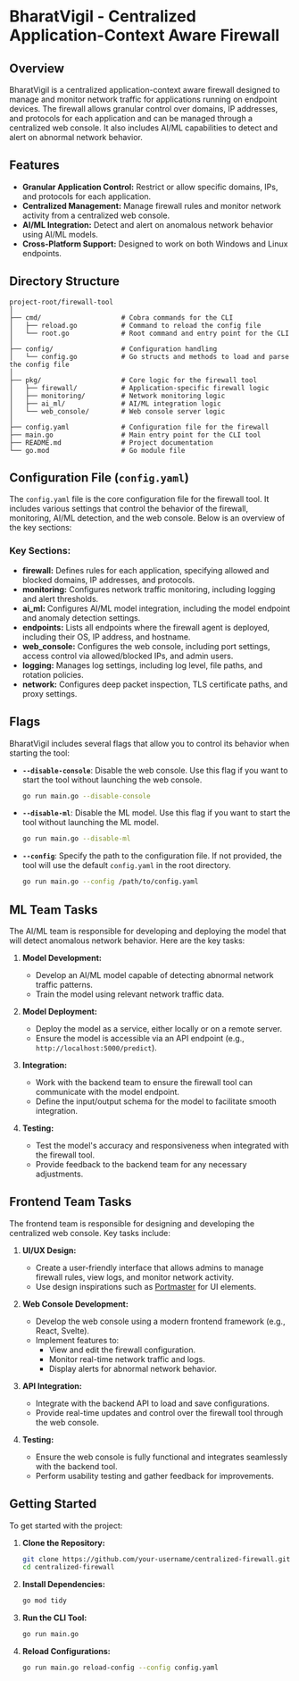 # BharatVigil - Centralized Application-Context Aware Firewall

## Overview

BharatVigil is a centralized application-context aware firewall designed to manage and monitor network traffic for applications running on endpoint devices. The firewall allows granular control over domains, IP addresses, and protocols for each application and can be managed through a centralized web console. It also includes AI/ML capabilities to detect and alert on abnormal network behavior.

## Features

- **Granular Application Control:** Restrict or allow specific domains, IPs, and protocols for each application.
- **Centralized Management:** Manage firewall rules and monitor network activity from a centralized web console.
- **AI/ML Integration:** Detect and alert on anomalous network behavior using AI/ML models.
- **Cross-Platform Support:** Designed to work on both Windows and Linux endpoints.

## Directory Structure

```plaintext
project-root/firewall-tool
│
├── cmd/                    # Cobra commands for the CLI
│   ├── reload.go           # Command to reload the config file
│   └── root.go             # Root command and entry point for the CLI
│
├── config/                 # Configuration handling
│   └── config.go           # Go structs and methods to load and parse the config file
│
├── pkg/                    # Core logic for the firewall tool
│   ├── firewall/           # Application-specific firewall logic
│   ├── monitoring/         # Network monitoring logic
│   ├── ai_ml/              # AI/ML integration logic
│   └── web_console/        # Web console server logic
│
├── config.yaml             # Configuration file for the firewall
├── main.go                 # Main entry point for the CLI tool
├── README.md               # Project documentation
└── go.mod                  # Go module file
```

## Configuration File (`config.yaml`)

The `config.yaml` file is the core configuration file for the firewall tool. It includes various settings that control the behavior of the firewall, monitoring, AI/ML detection, and the web console. Below is an overview of the key sections:

### **Key Sections:**

- **firewall:** Defines rules for each application, specifying allowed and blocked domains, IP addresses, and protocols.
- **monitoring:** Configures network traffic monitoring, including logging and alert thresholds.
- **ai_ml:** Configures AI/ML model integration, including the model endpoint and anomaly detection settings.
- **endpoints:** Lists all endpoints where the firewall agent is deployed, including their OS, IP address, and hostname.
- **web_console:** Configures the web console, including port settings, access control via allowed/blocked IPs, and admin users.
- **logging:** Manages log settings, including log level, file paths, and rotation policies.
- **network:** Configures deep packet inspection, TLS certificate paths, and proxy settings.

## Flags

BharatVigil includes several flags that allow you to control its behavior when starting the tool:

- **`--disable-console`**: Disable the web console. Use this flag if you want to start the tool without launching the web console.
  ```bash
  go run main.go --disable-console
  ```

- **`--disable-ml`**: Disable the ML model. Use this flag if you want to start the tool without launching the ML model.
  ```bash
  go run main.go --disable-ml
  ```

- **`--config`**: Specify the path to the configuration file. If not provided, the tool will use the default `config.yaml` in the root directory.
  ```bash
  go run main.go --config /path/to/config.yaml
  ```

## ML Team Tasks

The AI/ML team is responsible for developing and deploying the model that will detect anomalous network behavior. Here are the key tasks:

1. **Model Development:**
   - Develop an AI/ML model capable of detecting abnormal network traffic patterns.
   - Train the model using relevant network traffic data.
   
2. **Model Deployment:**
   - Deploy the model as a service, either locally or on a remote server.
   - Ensure the model is accessible via an API endpoint (e.g., `http://localhost:5000/predict`).

3. **Integration:**
   - Work with the backend team to ensure the firewall tool can communicate with the model endpoint.
   - Define the input/output schema for the model to facilitate smooth integration.

4. **Testing:**
   - Test the model's accuracy and responsiveness when integrated with the firewall tool.
   - Provide feedback to the backend team for any necessary adjustments.

## Frontend Team Tasks

The frontend team is responsible for designing and developing the centralized web console. Key tasks include:

1. **UI/UX Design:**
   - Create a user-friendly interface that allows admins to manage firewall rules, view logs, and monitor network activity.
   - Use design inspirations such as [Portmaster](https://safing.io/) for UI elements.

2. **Web Console Development:**
   - Develop the web console using a modern frontend framework (e.g., React, Svelte).
   - Implement features to:
     - View and edit the firewall configuration.
     - Monitor real-time network traffic and logs.
     - Display alerts for abnormal network behavior.

3. **API Integration:**
   - Integrate with the backend API to load and save configurations.
   - Provide real-time updates and control over the firewall tool through the web console.

4. **Testing:**
   - Ensure the web console is fully functional and integrates seamlessly with the backend tool.
   - Perform usability testing and gather feedback for improvements.

## Getting Started

To get started with the project:

1. **Clone the Repository:**
   ```bash
   git clone https://github.com/your-username/centralized-firewall.git
   cd centralized-firewall
   ```

2. **Install Dependencies:**
   ```bash
   go mod tidy
   ```

3. **Run the CLI Tool:**
   ```bash
   go run main.go
   ```

4. **Reload Configurations:**
   ```bash
   go run main.go reload-config --config config.yaml
   ```
